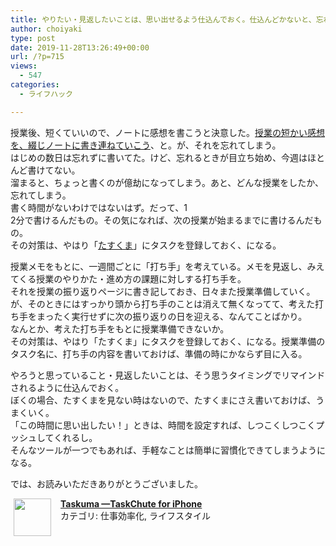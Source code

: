 ```yaml
---
title: やりたい・見返したいことは、思い出せるよう仕込んでおく。仕込んどかないと、忘れちゃう。絶対忘れられないのは、プッシュしてもらう。
author: choiyaki
type: post
date: 2019-11-28T13:26:49+00:00
url: /?p=715
views:
  - 547
categories:
  - ライフハック

---
```

授業後、短くていいので、ノートに感想を書こうと決意した。<a href="https://choiyaki.com/?p=640" draggable="false">授業の短かい感想を、綴じノートに書き連ねていこう</a>、と。が、それを忘れてしまう。  
はじめの数日は忘れずに書いてた。けど、忘れるときが目立ち始め、今週はほとんど書けてない。  
溜まると、ちょっと書くのが億劫になってしまう。あと、どんな授業をしたか、忘れてしまう。  
書く時間がないわけではないはず。だって、1  
2分で書けるんだもの。その気になれば、次の授業が始まるまでに書けるんだもの。  
その対策は、やはり「<a href="https://scrapbox.io/choiyaki-hondana/%E3%81%9F%E3%81%99%E3%81%8F%E3%81%BE" draggable="false">たすくま</a>」にタスクを登録しておく、になる。

授業メモをもとに、一週間ごとに「打ち手」を考えている。メモを見返し、みえてくる授業のやりかた・進め方の課題に対しする打ち手を。  
それを授業の振り返りページに書き記しておき、日々また授業準備していく。が、そのときにはすっかり頭から打ち手のことは消えて無くなってて、考えた打ち手をまったく実行せずに次の振り返りの日を迎える、なんてことばかり。  
なんとか、考えた打ち手をもとに授業準備できないか。  
その対策は、やはり「たすくま」にタスクを登録しておく、になる。授業準備のタスク名に、打ち手の内容を書いておけば、準備の時にかならず目に入る。

やろうと思っていること・見返したいことは、そう思うタイミングでリマインドされるように仕込んでおく。  
ぼくの場合、たすくまを見ない時はないので、たすくまにさえ書いておけば、うまくいく。  
「この時間に思い出したい！」ときは、時間を設定すれば、しつこくしつこくプッシュしてくれるし。  
そんなツールが一つでもあれば、手軽なことは簡単に習慣化できてしまうようになる。

では、お読みいただきありがとうございました。

<span class="appIcon"><img class="appIconImg" height="60" src="https://i1.wp.com/is4-ssl.mzstatic.com/image/thumb/Purple123/v4/bf/86/bb/bf86bb03-02d3-4d2c-90ae-a1f1eb06b136/source/60x60bb.jpg?fit=660%2C60&#038;ssl=1" style="float:left;margin: 0px 15px 15px 5px;" data-recalc-dims="1" /></span><span class="appName"><strong><a href="https://apps.apple.com/jp/app/taskuma-taskchute-for-iphone/id896335635?uo=4&at=7gIWFXQQ" target="itunes_store" rel="noopener noreferrer">Taskuma —TaskChute for iPhone</a></strong></span>  
<span class="appCategory">カテゴリ: 仕事効率化, ライフスタイル</span><br style="" /><span class="badgeS" style="display:inline-block; margin:6px"><a href="https://apps.apple.com/jp/app/taskuma-taskchute-for-iphone/id896335635?uo=4&at=7gIWFXQQ" target="itunes_store" style="display:inline-block;overflow:hidden;background:url(http://linkmaker.itunes.apple.com/htmlResources/assets//images/web/linkmaker/badge_appstore-sm.png) no-repeat;width:61px;height:15px;" rel="noopener noreferrer"></a></span><br style="clear:both;" />